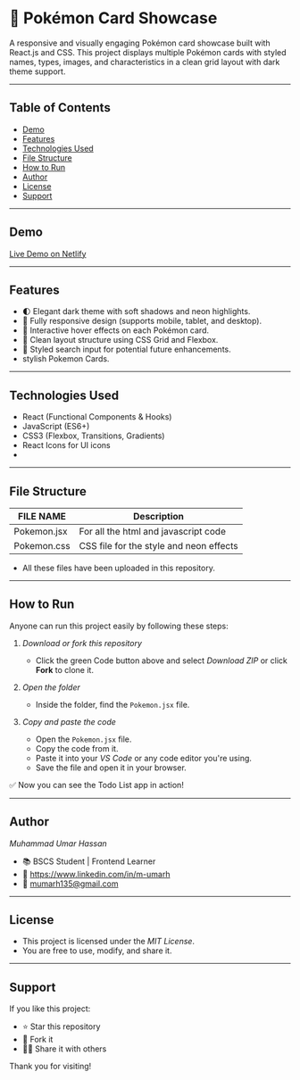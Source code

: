 # 🌟 Pokémon Card Showcase

A responsive and visually engaging Pokémon card showcase built with React.js and CSS. This project displays multiple Pokémon cards with styled names, types, images, and characteristics in a clean grid layout with dark theme support.

---

## Table of Contents

- [Demo](#demo)
- [Features](#features)
- [Technologies Used](#technologies-used)
- [File Structure](#file-structure)
- [How to Run](#how-to-run)
- [Author](#author)
- [License](#license)
- [Support](#support)

---

## Demo

[Live Demo on Netlify](http://pokemoncard-mumar.netlify.app)

---

## Features

- 🌓 Elegant dark theme with soft shadows and neon highlights.
- 📱 Fully responsive design (supports mobile, tablet, and desktop).
- 🎴 Interactive hover effects on each Pokémon card.
- 🧠 Clean layout structure using CSS Grid and Flexbox.
- 💬 Styled search input for potential future enhancements.
- stylish Pokemon Cards.

---

## Technologies Used

- React (Functional Components & Hooks)
- JavaScript (ES6+)
- CSS3 (Flexbox, Transitions, Gradients)
- React Icons for UI icons
- 
---

## File Structure

|  FILE NAME     | Description                              |
|----------------|------------------------------------------|
| Pokemon.jsx    | For all the html and javascript code     |
| Pokemon.css    | CSS file for the style and neon effects |

- All these files have been uploaded in this repository.

---

## How to Run

Anyone can run this project easily by following these steps:

1. *Download or fork this repository*  
   - Click the green Code button above and select *Download ZIP* or click **Fork** to clone it.

2. *Open the folder*  
   - Inside the folder, find the `Pokemon.jsx` file.

3. *Copy and paste the code*  
   - Open the `Pokemon.jsx` file.  
   - Copy the code from it.  
   - Paste it into your *VS Code* or any code editor you're using.  
   - Save the file and open it in your browser.

✅ Now you can see the Todo List app in action!

---

## Author

*Muhammad Umar Hassan*  
- 📚 BSCS Student | Frontend Learner  
- 🔗 https://www.linkedin.com/in/m-umarh  
- 📧 mumarh135@gmail.com

---

## License

- This project is licensed under the *MIT License*.  
- You are free to use, modify, and share it.

---

## Support

If you like this project:

- ⭐ Star this repository  
- 🍴 Fork it  
- 🧑‍💻 Share it with others

Thank you for visiting!
